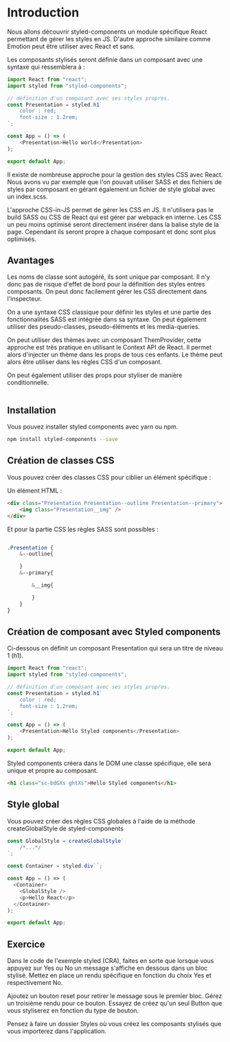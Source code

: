 # Introduction

Nous allons découvrir styled-components un module spécifique React permettant de gérer les styles en JS. D'autre approche similaire comme Emotion peut être utiliser avec React et sans.

Les composants stylisés seront définie dans un composant avec une syntaxe qui ressemblera à :

```js
import React from "react";
import styled from "styled-components";

// définition d'un composant avec ses styles propres.
const Presentation = styled.h1`
    color : red;
    font-size : 1.2rem;
`;

const App = () => (
    <Presentation>Hello world</Presentation>
);

export default App;

```

Il existe de nombreuse approche pour la gestion des styles CSS avec React. Nous avons vu par exemple que l'on pouvait utiliser SASS et des fichiers de styles par composant en gérant également un fichier de style global avec un index.scss.

L'approche CSS-in-JS permet de gérer les CSS en JS. Il n'utilisera pas le build SASS ou CSS de React qui est gérer par webpack en interne. Les CSS un peu moins optimisé seront directement insérer dans la balise style de la page. Cependant ils seront propre à chaque composant et donc sont plus optimisés.

## Avantages

Les noms de classe sont autogéré, ils sont unique par composant. Il n'y donc pas de risque d'effet de bord pour la définition des styles entres composants. On peut donc facilement gérer les CSS directement dans l'inspecteur.

On a une syntaxe CSS classique pour définir les styles et une partie des fonctionnalités SASS est intégrée dans sa syntaxe. On peut également utiliser des pseudo-classes, pseudo-éléments et les media-queries.

On peut utiliser des thèmes avec un composant ThemProvider, cette approche est très pratique en utilisant le Context API de React. Il permet alors d'injecter un thème dans les props de tous ces enfants. Le thème peut alors être utiliser dans les règles CSS d'un composant.

On peut également utiliser des props pour styliser de manière conditionnelle.

```js

```

## Installation

Vous pouvez installer styled components avec yarn ou npm.

```bash
npm install styled-components --save
```

## Création de classes CSS

Vous pouvez créer des classes CSS pour ciblier un élément spécifique :

Un élément HTML :

```html
<div class="Presentation Presentation--outline Presentation--primary">
    <img class="Presentation__img" />
</div>
```

Et pour la partie CSS les règles SASS sont possibles :

```css

.Presentation {
    &--outline{

    }
    &--primary{

        &__img{

        }
    }
}
```

## Création de composant avec Styled components

Ci-dessous on définit un composant Presentation qui sera un titre de niveau 1 (h1).

```js
import React from "react";
import styled from "styled-components";

// définition d'un composant avec ses styles propres.
const Presentation = styled.h1`
    color : red;
    font-size : 1.2rem;
`;

const App = () => (
    <Presentation>Hello Styled components</Presentation>
);

export default App;

```

Styled components créera dans le DOM une classe spécifique, elle sera unique et propre au composant.

```html
<h1 class="sc-bdGXs ghtXs">Hello Styled components</h1>
```

## Style global

Vous pouvez créer des règles CSS globales à l'aide de la méthode createGlobalStyle de styled-components

```js
const GlobalStyle = createGlobalStyle`
    /*...*/
`;

const Container = styled.div``;

const App = () => (
  <Container>
    <GlobalStyle />
    <p>Hello React</p>
  </Container>
);

export default App;
```

## Exercice

Dans le code de l'exemple styled (CRA), faites en sorte que lorsque vous appuyez sur Yes ou No un message s'affiche en dessous dans un bloc stylisé. Mettez en place un rendu spécifique en fonction du choix Yes et respectivement No.

Ajoutez un bouton reset pour retirer le message sous le premier bloc. Gérez un troisième rendu pour ce bouton. Essayez de créez qu'un seul Button que vous styliserez en fonction du type de bouton.

Pensez à faire un dossier Styles où vous créez les composants stylisés que vous importerez dans l'application.